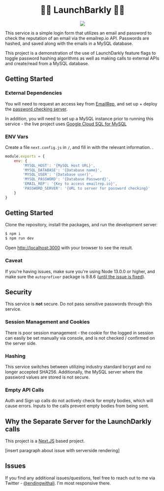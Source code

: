 <div align="center">
<h1>🚀🐶 LaunchBarkly 🚀🐶</h1>
</div>

<p align="center">
  <img src="https://i.pinimg.com/originals/8a/b0/40/8ab04043dc62cb3e5bd63717b56be075.jpg">
</p>

This service is a simple login form that utilizes an email and password to check the reputation of an email via the emailrep.io API. Passwords are hashed, and saved along with the emails in a MySQL database. 

This project is a demonstration of the use of LaunchDarkly feature flags to toggle password hashing algorithms as well as making calls to external APIs and create/read from a MySQL database. 

## Getting Started

### External Dependencies
You will need to request an access key from [EmailRep](https://emailrep.io), and set up + deploy the [password checking server](https://github.com/endingwithali/launchbarkly-password).

In addition, you will need to set up a MySQL instance prior to running this service - the live project uses [Google Cloud SQL for MySQL](https://cloud.google.com/sql/docs/mysql)

### ENV Vars

Create a file `next.config.js` in `/`, and fill in with the relevant information. .

```Javascript
module.exports = {
	env: {
		'MYSQL_HOST': '{MySQL Host URL}',
		'MYSQL_DATABASE': '{Database name}',
		'MYSQL_USER': '{Database user}',
		'MYSQL_PASSWORD': '{Database Password}',
		'EMAIL_REP': '{Key to access emailrep.io}',
		'PASSWORD_SERVER': '{URL to server for password checking}'
	}
}
```

## Getting Started

Clone the repository, install the packages, and run the development server:
```bash
$ npm i
$ npm run dev
```

Open [http://localhost:3000](http://localhost:3000) with your browser to see the result.

### Caveat

If you're having issues, make sure you're using Node 13.0.0 or higher, and make sure the `autoprefixer` package is 9.8.6 ([until the issue is fixed](https://github.com/vercel/next.js/issues/17236)).

## Security

This service is **not** secure. Do not pass sensitive passwords through this service.

### Session Management and Cookies

There is poor session management - the cookie for the logged in session can easily be set manually via console, and is not checked / confirmed on the server side.

### Hashing

This service switches between utilizing industry standard bcrypt and no longer accepted SHA256. Additionally, the MySQL server where the password values are stored is not secure. 

### Empty API Calls
Auth and Sign up calls do not actively check for empty bodies, which will cause errors. Inputs to the calls prevent empty bodies from being sent. 


## Why the Separate Server for the LaunchDarkly calls

This project is a [Next.JS](https://nextjs.org/) based project. 

[insert paragraph about issue with serverside rendering]


## Issues
If you find any additional issues/questions, feel free to reach out to me via Twitter - [@endingwithali](twitter.com/endingwithali). I'm most responsive there. 